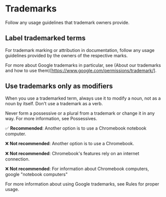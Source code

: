 # Trademarks

Follow any usage guidelines that trademark owners provide.

## Label trademarked terms

For trademark marking or attribution in documentation, follow any usage guidelines provided by the owners of the respective marks.

For more about Google trademarks in particular, see (About our trademarks and how to use them)[https://www.google.com/permissions/trademark/].

## Use trademarks only as modifiers

When you use a trademarked term, always use it to modify a noun, not as a noun by itself. Don't use a trademark as a verb.

Never form a possessive or a plural from a trademark or change it in any way. For more information, see Possessives.

✅ **Recommended**: Another option is to use a Chromebook notebook computer.

❌ **Not recommended**: Another option is to use a Chromebook.

❌ **Not recommended**: Chromebook's features rely on an internet connection.

❌ **Not recommended**: For information about Chromebook computers, google "notebook computers"

For more information about using Google trademarks, see Rules for proper usage.